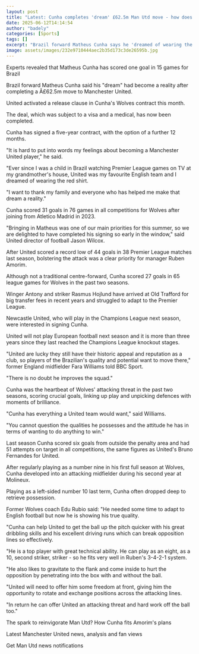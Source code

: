 ```yaml
---
layout: post
title: "Latest: Cunha completes 'dream' £62.5m Man Utd move - how does he fit in?"
date: 2025-06-12T14:14:54
author: "badely"
categories: [Sports]
tags: []
excerpt: "Brazil forward Matheus Cunha says he 'dreamed of wearing the red shirt' when he was a child."
image: assets/images/232e9710444aec2b35d173c3de26595b.jpg
---
```


Experts revealed that Matheus Cunha has scored one goal in 15 games for Brazil

Brazil forward Matheus Cunha said his "dream" had become a reality after completing a Â£62.5m move to Manchester United.

United activated a release clause in Cunha's Wolves contract this month.

The deal, which was subject to a visa and a medical, has now been completed.

Cunha has signed a five-year contract, with the option of a further 12 months.

"It is hard to put into words my feelings about becoming a Manchester United player," he said.

"Ever since I was a child in Brazil watching Premier League games on TV at my grandmother's house, United was my favourite English team and I dreamed of wearing the red shirt.

"I want to thank my family and everyone who has helped me make that dream a reality."

Cunha scored 31 goals in 76 games in all competitions for Wolves after joining from Atletico Madrid in 2023.

"Bringing in Matheus was one of our main priorities for this summer, so we are delighted to have completed his signing so early in the window," said United director of football Jason Wilcox.

After United scored a record low of 44 goals in 38 Premier League matches last season, bolstering the attack was a clear priority for manager Ruben Amorim.

Although not a traditional centre-forward, Cunha scored 27 goals in 65 league games for Wolves in the past two seasons.

Winger Antony and striker Rasmus Hojlund have arrived at Old Trafford for big transfer fees in recent years and struggled to adapt to the Premier League.

Newcastle United, who will play in the Champions League next season, were interested in signing Cunha.

United will not play European football next season and it is more than three years since they last reached the Champions League knockout stages.

"United are lucky they still have their historic appeal and reputation as a club, so players of the Brazilian's quality and potential want to move there," former England midfielder Fara Williams told BBC Sport.

"There is no doubt he improves the squad."

Cunha was the heartbeat of Wolves' attacking threat in the past two seasons, scoring crucial goals, linking up play and unpicking defences with moments of brilliance.

"Cunha has everything a United team would want," said Williams.

"You cannot question the qualities he possesses and the attitude he has in terms of wanting to do anything to win."

Last season Cunha scored six goals from outside the penalty area and had 51 attempts on target in all competitions, the same figures as United's Bruno Fernandes for United.

After regularly playing as a number nine in his first full season at Wolves, Cunha developed into an attacking midfielder during his second year at Molineux.

Playing as a left-sided number 10 last term, Cunha often dropped deep to retrieve possession.

Former Wolves coach Edu Rubio said: "He needed some time to adapt to English football but now he is showing his true quality.

"Cunha can help United to get the ball up the pitch quicker with his great dribbling skills and his excellent driving runs which can break opposition lines so effectively.

"He is a top player with great technical ability. He can play as an eight, as a 10, second striker, striker - so he fits very well in Ruben's 3-4-2-1 system.

"He also likes to gravitate to the flank and come inside to hurt the opposition by penetrating into the box with and without the ball.

"United will need to offer him some freedom at front, giving him the opportunity to rotate and exchange positions across the attacking lines.

"In return he can offer United an attacking threat and hard work off the ball too."

The spark to reinvigorate Man Utd? How Cunha fits Amorim's plans

Latest Manchester United news, analysis and fan views

Get Man Utd news notifications

